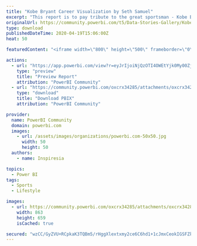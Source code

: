 ```yaml
---
title: "Kobe Bryant Career Visualization by Seth Samuel"
excerpt: "This report is to pay tribute to the great sportsman - Kobe Bryant. Contact: https://www.linkedin.com/in/samuelseth/"
originalUrl: https://community.powerbi.com/t5/Data-Stories-Gallery/Kobe-Bryant-Career-Visualization-by-Seth-Samuel/m-p/1035021
type: download
publishedDateTime: 2020-04-19T15:06:00Z
heat: 50

featuredContent: "<iframe width=\"800\" height=\"500\" frameborder=\"0\" src=\"https://app.powerbi.com/view?r=eyJrIjoiNjQzOTI4OWEtYjk0My00ZjJjLWEyOGEtYWMyZDRhZWQ4YTE1IiwidCI6ImYxYmM0MDQxLTFlY2ItNGIwMi05YzVmLWJkNjdiYmJhODI0OCJ9\"></iframe>"

actions:
  - url: "https://app.powerbi.com/view?r=eyJrIjoiNjQzOTI4OWEtYjk0My00ZjJjLWEyOGEtYWMyZDRhZWQ4YTE1IiwidCI6ImYxYmM0MDQxLTFlY2ItNGIwMi05YzVmLWJkNjdiYmJhODI0OCJ9"
    type: "preview"
    title: "Preview Report"
    attribution: "PowerBI Community"
  - url: "https://community.powerbi.com/oxcrx34285/attachments/oxcrx34285/DataStoriesGallery/3797/2/Kobe%20Career.pbix"
    type: "download"
    title: "Download PBIX"
    attribution: "PowerBI Community"

provider:
  name: PowerBI Community
  domain: powerbi.com
  images:
    - url: /assets/images/organizations/powerbi.com-50x50.jpg
      width: 50
      height: 50
  authors:
    - name: Inspiresia

topics:
  - Power BI
tags:
  - Sports
  - Lifestyle

images:
  - url: https://community.powerbi.com/oxcrx34285/attachments/oxcrx34285/DataStoriesGallery/3797/1/KB.PNG
    width: 863
    height: 659
    isCached: true

secured: "wzCC/GyZVU+RCpkaK3TQBm5/rHggXlextxmy2ce6C6hd1+1cJmxCeokIGSFZkIDRtgls9DKRH5v5IKaHej426RVwOnxjHOUON0hDJEw2rNVb1L2HxFBV0X1JtpZnwnEMvQtsf1AOqWuqJ1UN0RZH+k+4V2gMZYuZL4w0cfvOMCPJNMiZT9wVfx56Bq8Bqz9hot6h0IcFgkQDNUUhXkqP217sbxAGjOzpMgu+g2VGu1MNi67b8ms/KI+2NUCxcjLH83T8e/+JUogXiE4KNK8yxeRF/LKvk32kzVJ1QE1xpShSOfr1wjyrZpKt8G9wTHZntnsqHnlgd6I6Il9iT/rsa+9ykKWxi0CehCVPAm4A8HrA52gSoL4ElcESOLqUKWyTYem/VmIl1LzY6JbXIe1wFQ==;u4AlXM3i54zBWsPEYv7KEg=="
---
```


